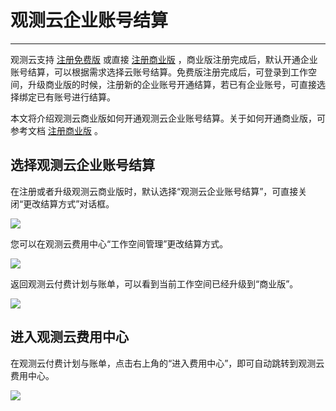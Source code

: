 # 观测云企业账号结算
---

观测云支持 [注册免费版](../../billing/free-start.md) 或直接 [注册商业版](../../billing/commercial-register.md) ，商业版注册完成后，默认开通企业账号结算，可以根据需求选择云账号结算。免费版注册完成后，可登录到工作空间，升级商业版的时候，注册新的企业账号开通结算，若已有企业账号，可直接选择绑定已有账号进行结算。

本文将介绍观测云商业版如何开通观测云企业账号结算。关于如何开通商业版，可参考文档 [注册商业版](../../billing/commercial-version.md) 。

## 选择观测云企业账号结算

在注册或者升级观测云商业版时，默认选择“观测云企业账号结算”，可直接关闭“更改结算方式”对话框。

![](../img/7.biling_account_9.png)

您可以在观测云费用中心“工作空间管理”更改结算方式。

![](../img/7.biling_account_10.png)

返回观测云付费计划与账单，可以看到当前工作空间已经升级到“商业版”。

![](../img/7.biling_account_11.png)

## 进入观测云费用中心

在观测云付费计划与账单，点击右上角的“进入费用中心”，即可自动跳转到观测云费用中心。

![](../img/7.biling_account_12.png)

